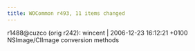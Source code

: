 ```yaml
---
title: WOCommon r493, 11 items changed
---
```


r1488@cuzco (orig r242): wincent | 2006-12-23 16:12:21 +0100 NSImage/CIImage conversion methods
